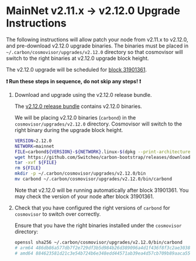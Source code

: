 # MainNet v2.11.x -> v2.12.0 Upgrade Instructions

The following instructions will allow patch your node from v2.11.x to v2.12.0, and pre-download v2.12.0 upgrade binaries. The binaries must be placed in `~/.carbon/cosmovisor/upgrades/v2.12.0` directory so that cosmovisor will switch to the right binaries at v2.12.0 upgrade block height.

The v2.12.0 upgrade will be scheduled for [block 31901361](https://scan.carbon.network).

**:exclamation: Run these steps in sequence, do not skip any steps! :exclamation:**

1. Download and upgrade using the v2.12.0 release bundle.

    The [v2.12.0 release bundle](https://github.com/Switcheo/carbon-bootstrap/releases/tag/v2.12.0) contains v2.12.0 binaries.

    We will be placing v2.12.0 binaries (`carbond`) in the `cosmovisor/upgrades/v2.12.0` directory. Cosmovisor will switch to the right binary during the upgrade block height.

    ```bash
    VERSION=2.12.0
    NETWORK=mainnet
    FILE=carbond${VERSION}-${NETWORK}.linux-$(dpkg --print-architecture).tar.gz
    wget https://github.com/Switcheo/carbon-bootstrap/releases/download/v${VERSION}/${FILE}
    tar -xvf ${FILE}
    rm ${FILE}
    mkdir -p ~/.carbon/cosmovisor/upgrades/v2.12.0/bin
    mv carbond ~/.carbon/cosmovisor/upgrades/v2.12.0/bin/carbond
    ```

    Note that v2.12.0 will be running automatically after block 31901361. You may check the version of your node after block 31901361.

2. Check that you have configured the right versions of `carbond` for `cosmovisor` to switch over correctly.

    Ensure that you have the right binaries installed under the `cosmovisor` directory:

    ```bash
    openssl sha256 ~/.carbon/cosmovisor/upgrades/v2.12.0/bin/carbond
    # arm64 486db86a577db7f2e729df3b5d984b26d389096a4d1f436f8f3c2ae3038d966b
    # amd64 884623581d21c3e54b724b6e348edd44571ab39ea4d57cb709b89aaca551af33
    ```
